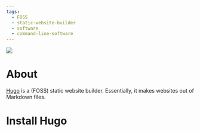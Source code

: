 ```yaml
---
tags:
  - FOSS
  - static-website-builder
  - software
  - command-line-software
---
```

![](images/hugo-logo-wide.svg)
# About 
[Hugo](https://gohugo.io/) is a (FOSS) static website builder. 
Essentially, it makes websites out of Markdown files. 
# Install Hugo 
